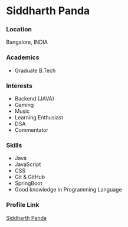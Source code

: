 # Siddharth Panda

### Location

Bangalore, INDIA

### Academics

- Graduate B.Tech

### Interests

- Backend (JAVA)
- Gaming
- Music
- Learning Enthusiast
- DSA
- Commentator

### Skills

- Java
- JavaScript
- CSS
- Git & GitHub
- SpringBoot
- Good knowledge in Programming Language


### Profile Link

[Siddharth Panda](https://github.com/siddHacks)